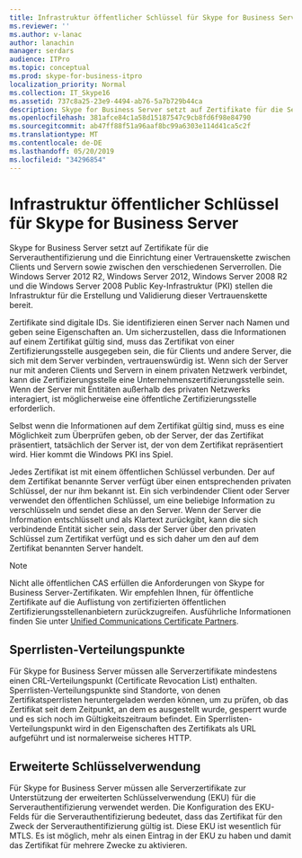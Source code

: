 ```yaml
---
title: Infrastruktur öffentlicher Schlüssel für Skype for Business Server
ms.reviewer: ''
ms.author: v-lanac
author: lanachin
manager: serdars
audience: ITPro
ms.topic: conceptual
ms.prod: skype-for-business-itpro
localization_priority: Normal
ms.collection: IT_Skype16
ms.assetid: 737c8a25-23e9-4494-ab76-5a7b729b44ca
description: Skype for Business Server setzt auf Zertifikate für die Serverauthentifizierung und die Einrichtung einer Vertrauenskette zwischen Clients und Servern sowie zwischen den verschiedenen Serverrollen. Die Windows Server 2012 R2, Windows Server 2012, Windows Server 2008 R2 und die Windows Server 2008 Public Key-Infrastruktur (PKI) stellen die Infrastruktur für die Erstellung und Validierung dieser Vertrauenskette bereit.
ms.openlocfilehash: 381afce84c1a58d15187547c9cb8fd6f98e84790
ms.sourcegitcommit: ab47ff88f51a96aaf8bc99a6303e114d41ca5c2f
ms.translationtype: MT
ms.contentlocale: de-DE
ms.lasthandoff: 05/20/2019
ms.locfileid: "34296854"
---
```

# <a name="public-key-infrastructure-for-skype-for-business-server"></a>Infrastruktur öffentlicher Schlüssel für Skype for Business Server
 
Skype for Business Server setzt auf Zertifikate für die Serverauthentifizierung und die Einrichtung einer Vertrauenskette zwischen Clients und Servern sowie zwischen den verschiedenen Serverrollen. Die Windows Server 2012 R2, Windows Server 2012, Windows Server 2008 R2 und die Windows Server 2008 Public Key-Infrastruktur (PKI) stellen die Infrastruktur für die Erstellung und Validierung dieser Vertrauenskette bereit.
  
Zertifikate sind digitale IDs. Sie identifizieren einen Server nach Namen und geben seine Eigenschaften an. Um sicherzustellen, dass die Informationen auf einem Zertifikat gültig sind, muss das Zertifikat von einer Zertifizierungsstelle ausgegeben sein, die für Clients und andere Server, die sich mit dem Server verbinden, vertrauenswürdig ist. Wenn sich der Server nur mit anderen Clients und Servern in einem privaten Netzwerk verbindet, kann die Zertifizierungsstelle eine Unternehmenszertifizierungsstelle sein. Wenn der Server mit Entitäten außerhalb des privaten Netzwerks interagiert, ist möglicherweise eine öffentliche Zertifizierungsstelle erforderlich.
  
Selbst wenn die Informationen auf dem Zertifikat gültig sind, muss es eine Möglichkeit zum Überprüfen geben, ob der Server, der das Zertifikat präsentiert, tatsächlich der Server ist, der von dem Zertifikat repräsentiert wird. Hier kommt die Windows PKI ins Spiel.
  
Jedes Zertifikat ist mit einem öffentlichen Schlüssel verbunden. Der auf dem Zertifikat benannte Server verfügt über einen entsprechenden privaten Schlüssel, der nur ihm bekannt ist. Ein sich verbindender Client oder Server verwendet den öffentlichen Schlüssel, um eine beliebige Information zu verschlüsseln und sendet diese an den Server. Wenn der Server die Information entschlüsselt und als Klartext zurückgibt, kann die sich verbindende Entität sicher sein, dass der Server über den privaten Schlüssel zum Zertifikat verfügt und es sich daher um den auf dem Zertifikat benannten Server handelt.
  
> [!NOTE]
> Nicht alle öffentlichen CAS erfüllen die Anforderungen von Skype for Business Server-Zertifikaten. Wir empfehlen Ihnen, für öffentliche Zertifikate auf die Auflistung von zertifizierten öffentlichen Zertifizierungsstellenanbietern zurückzugreifen. Ausführliche Informationen finden Sie unter [Unified Communications Certificate Partners](https://go.microsoft.com/fwlink/p/?LinkId=140898). 
  
## <a name="crl-distribution-points"></a>Sperrlisten-Verteilungspunkte

Für Skype for Business Server müssen alle Serverzertifikate mindestens einen CRL-Verteilungspunkt (Certificate Revocation List) enthalten. Sperrlisten-Verteilungspunkte sind Standorte, von denen Zertifikatsperrlisten heruntergeladen werden können, um zu prüfen, ob das Zertifikat seit dem Zeitpunkt, an dem es ausgestellt wurde, gesperrt wurde und es sich noch im Gültigkeitszeitraum befindet. Ein Sperrlisten-Verteilungspunkt wird in den Eigenschaften des Zertifikats als URL aufgeführt und ist normalerweise sicheres HTTP.
  
## <a name="enhanced-key-usage"></a>Erweiterte Schlüsselverwendung

Für Skype for Business Server müssen alle Serverzertifikate zur Unterstützung der erweiterten Schlüsselverwendung (EKU) für die Serverauthentifizierung verwendet werden. Die Konfiguration des EKU-Felds für die Serverauthentifizierung bedeutet, dass das Zertifikat für den Zweck der Serverauthentifizierung gültig ist. Diese EKU ist wesentlich für MTLS. Es ist möglich, mehr als einen Eintrag in der EKU zu haben und damit das Zertifikat für mehrere Zwecke zu aktivieren.
  


